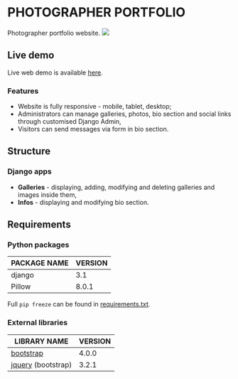 # PHOTOGRAPHER PORTFOLIO

Photographer portfolio website.
![](https://i.imgur.com/FgB1tpC.png)

## Live demo
Live web demo is available [here](http://mszan.pythonanywhere.com/).
### Features
- Website is fully responsive - mobile, tablet, desktop;
- Administrators can manage galleries, photos, bio section and social links through customised Django Admin,
- Visitors can send messages via form in bio section.


## Structure
### Django apps
- **Galleries** - displaying, adding, modifying and deleting galleries and images inside them,
- **Infos** - displaying and modifying bio section.

## Requirements

### Python packages
| **PACKAGE NAME**    | VERSION |
| ------------------- | ------- |
| django              | 3.1     |
| Pillow              | 8.0.1   |

Full `pip freeze` can be found in [requirements.txt](requirements.txt).

### External libraries

| LIBRARY NAME                              | VERSION |
| ----------------------------------------- | ------- |
| [bootstrap](https://getbootstrap.com/)    | 4.0.0   |
| [jquery](https://jquery.com/) (bootstrap) | 3.2.1   |
